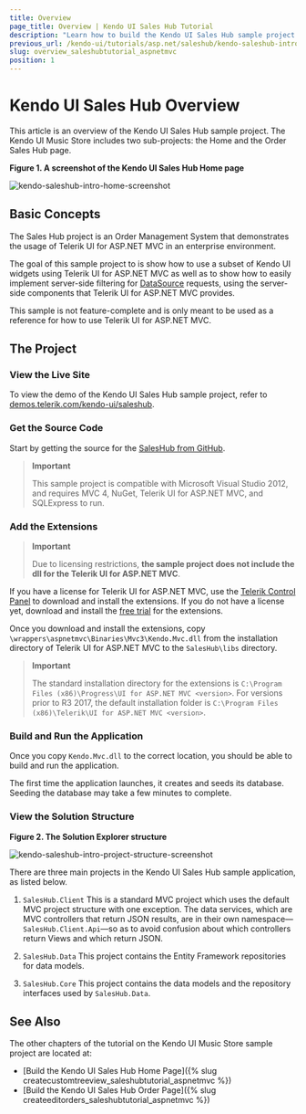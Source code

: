 ```yaml
---
title: Overview
page_title: Overview | Kendo UI Sales Hub Tutorial
description: "Learn how to build the Kendo UI Sales Hub sample project by using Telerik UI for ASP.NET MVC."
previous_url: /kendo-ui/tutorials/asp.net/saleshub/kendo-saleshub-intro
slug: overview_saleshubtutorial_aspnetmvc
position: 1
---
```


# Kendo UI Sales Hub Overview

This article is an overview of the Kendo UI Sales Hub sample project. The Kendo UI Music Store includes two sub-projects: the Home and the Order Sales Hub page.

**Figure 1. A screenshot of the Kendo UI Sales Hub Home page**

![kendo-saleshub-intro-home-screenshot](/tutorials/tutorial-saleshub/images/kendo-saleshub-intro-home-screenshot.png)

## Basic Concepts

The Sales Hub project is an Order Management System that demonstrates the usage of Telerik UI for ASP.NET MVC in an enterprise environment.

The goal of this sample project to is show how to use a subset of Kendo UI widgets using Telerik UI for ASP.NET MVC as well as to show how to easily implement server-side filtering for [DataSource](http://docs.telerik.com/kendo-ui/api/javascript/data/datasource) requests, using the server-side components that Telerik UI for ASP.NET MVC provides.

This sample is not feature-complete and is only meant to be used as a reference for how to use Telerik UI for ASP.NET MVC.

## The Project

### View the Live Site

To view the demo of the Kendo UI Sales Hub sample project, refer to [demos.telerik.com/kendo-ui/saleshub](http://demos.telerik.com/kendo-ui/saleshub).

### Get the Source Code

Start by getting the source for the [SalesHub from GitHub](https://github.com/telerik/kendo-saleshub-demo).

> **Important**
>
> This sample project is compatible with Microsoft Visual Studio 2012, and requires MVC 4, NuGet, Telerik UI for ASP.NET MVC, and SQLExpress to run.

### Add the Extensions

> **Important**
>
> Due to licensing restrictions, **the sample project does not include the dll for the Telerik UI for ASP.NET MVC**.

If you have a license for Telerik UI for ASP.NET MVC, use the [Telerik Control Panel](http://www.telerik.com/download-trial-file.aspx?pid=972) to download and install the extensions. If you do not have a license yet, download and install the [free trial](http://www.telerik.com/download/kendo-ui-complete) for the extensions.

Once you download and install the extensions, copy `\wrappers\aspnetmvc\Binaries\Mvc3\Kendo.Mvc.dll` from the installation directory of Telerik UI for ASP.NET MVC to the `SalesHub\libs` directory.

> **Important**
>
> The standard installation directory for the extensions is `C:\Program Files (x86)\Progress\UI for ASP.NET MVC <version>`.
> For versions prior to R3 2017, the default installation folder is `C:\Program Files (x86)\Telerik\UI for ASP.NET MVC <version>`.

### Build and Run the Application

Once you copy `Kendo.Mvc.dll` to the correct location, you should be able to build and run the application.

The first time the application launches, it creates and seeds its database. Seeding the database may take a few minutes to complete.

### View the Solution Structure

**Figure 2. The Solution Explorer structure**

![kendo-saleshub-intro-project-structure-screenshot](/tutorials/tutorial-saleshub/images/kendo-saleshub-intro-project-structure-screenshot.png)

There are three main projects in the Kendo UI Sales Hub sample application, as listed below.

1. `SalesHub.Client` This is a standard MVC project which uses the default MVC project structure with one exception. The data services, which are MVC controllers that return JSON results, are in their own namespace&mdash;`SalesHub.Client.Api`&mdash;so as to avoid confusion about which controllers return Views and which return JSON.

2. `SalesHub.Data` This project contains the Entity Framework repositories for data models.

3. `SalesHub.Core` This project contains the data models and the repository interfaces used by `SalesHub.Data`.

## See Also

The other chapters of the tutorial on the Kendo UI Music Store sample project are located at:

* [Build the Kendo UI Sales Hub Home Page]({% slug createcustomtreeview_saleshubtutorial_aspnetmvc %})
* [Build the Kendo UI Sales Hub Order Page]({% slug createeditorders_saleshubtutorial_aspnetmvc %})
